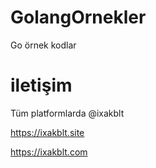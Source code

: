 # GolangOrnekler
Go örnek kodlar

# iletişim
Tüm platformlarda @ixakblt

https://ixakblt.site

https://ixakblt.com